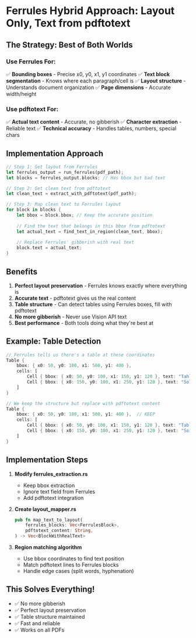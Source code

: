 # Ferrules Hybrid Approach: Layout Only, Text from pdftotext

## The Strategy: Best of Both Worlds

### Use Ferrules For:
✅ **Bounding boxes** - Precise x0, y0, x1, y1 coordinates
✅ **Text block segmentation** - Knows where each paragraph/cell is
✅ **Layout structure** - Understands document organization
✅ **Page dimensions** - Accurate width/height

### Use pdftotext For:
✅ **Actual text content** - Accurate, no gibberish
✅ **Character extraction** - Reliable text
✅ **Technical accuracy** - Handles tables, numbers, special chars

## Implementation Approach

```rust
// Step 1: Get layout from Ferrules
let ferrules_output = run_ferrules(pdf_path);
let blocks = ferrules_output.blocks; // Has bbox but bad text

// Step 2: Get clean text from pdftotext  
let clean_text = extract_with_pdftotext(pdf_path);

// Step 3: Map clean text to Ferrules layout
for block in blocks {
    let bbox = block.bbox; // Keep the accurate position
    
    // Find the text that belongs in this bbox from pdftotext
    let actual_text = find_text_in_region(clean_text, bbox);
    
    // Replace Ferrules' gibberish with real text
    block.text = actual_text;
}
```

## Benefits

1. **Perfect layout preservation** - Ferrules knows exactly where everything is
2. **Accurate text** - pdftotext gives us the real content
3. **Table structure** - Can detect tables using Ferrules boxes, fill with pdftotext
4. **No more gibberish** - Never use Vision API text
5. **Best performance** - Both tools doing what they're best at

## Example: Table Detection

```rust
// Ferrules tells us there's a table at these coordinates
Table {
    bbox: { x0: 50, y0: 100, x1: 500, y1: 400 },
    cells: [
        Cell { bbox: { x0: 50, y0: 100, x1: 150, y1: 120 }, text: "Tahlst" }, // BAD
        Cell { bbox: { x0: 150, y0: 100, x1: 250, y1: 120 }, text: "Soll" },  // BAD
    ]
}

// We keep the structure but replace with pdftotext content
Table {
    bbox: { x0: 50, y0: 100, x1: 500, y1: 400 },  // KEEP
    cells: [
        Cell { bbox: { x0: 50, y0: 100, x1: 150, y1: 120 }, text: "Table 6" }, // FIXED
        Cell { bbox: { x0: 150, y0: 100, x1: 250, y1: 120 }, text: "Soil" },   // FIXED
    ]
}
```

## Implementation Steps

1. **Modify ferrules_extraction.rs**
   - Keep bbox extraction
   - Ignore text field from Ferrules
   - Add pdftotext integration

2. **Create layout_mapper.rs**
   ```rust
   pub fn map_text_to_layout(
       ferrules_blocks: Vec<FerrulesBlock>,
       pdftotext_content: String,
   ) -> Vec<BlockWithRealText>
   ```

3. **Region matching algorithm**
   - Use bbox coordinates to find text position
   - Match pdftotext lines to Ferrules blocks
   - Handle edge cases (split words, hyphenation)

## This Solves Everything!

- ✅ No more gibberish
- ✅ Perfect layout preservation  
- ✅ Table structure maintained
- ✅ Fast and reliable
- ✅ Works on all PDFs
